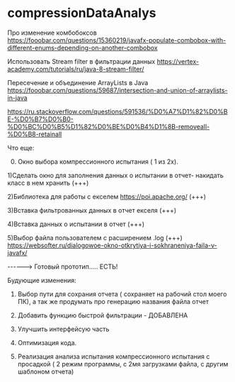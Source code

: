 # compressionDataAnalys

Про изменение комбобоксов
https://fooobar.com/questions/15360219/javafx-populate-combobox-with-different-enums-depending-on-another-combobox


Использовать Stream filter в фильтрации данных
https://vertex-academy.com/tutorials/ru/java-8-stream-filter/

Пересечение и объединение ArrayLists в Java
https://fooobar.com/questions/59687/intersection-and-union-of-arraylists-in-java

https://ru.stackoverflow.com/questions/591536/%D0%A7%D1%82%D0%BE-%D0%B7%D0%B0-%D0%BC%D0%B5%D1%82%D0%BE%D0%B4%D1%8B-removeall-%D0%B8-retainall



Что еще: 

0) Окно выбора компрессионного испытания ( 1 из 2х). 

1)Сделать окно для заполнения данных о испытании в отчет- накидать класс в нем хранить  (+++)

2)Библиотека для работы с екселем https://poi.apache.org/ (+++)

3)Вставка фильтрованных данных в отчет екселя (+++)

4)Вставка данных о испытании в отчет (+++)

5)Выбор файла пользователем с расширением .log (+++)  https://websofter.ru/dialogowoe-okno-otkrytiya-i-sokhraneniya-faila-v-javafx/

------> Готовый прототип..... ЕСТЬ!

Будующие изменения:

1) Выбор пути для сохрания отчета ( сохраняет на рабочий стол моего ПК), а так же продумать про генерацию названия файла отчет

2) Добавить функцию быстрой фильтрации - ДОБАВЛЕНА
 
3) Улучшить интерфейсую часть

4) Оптимизация кода.

5) Реализация анализа испытания компрессионного испытания с просадкой ( 2 режим программы, с 2мя загрузками файла, с другим шаблоном отчета)
